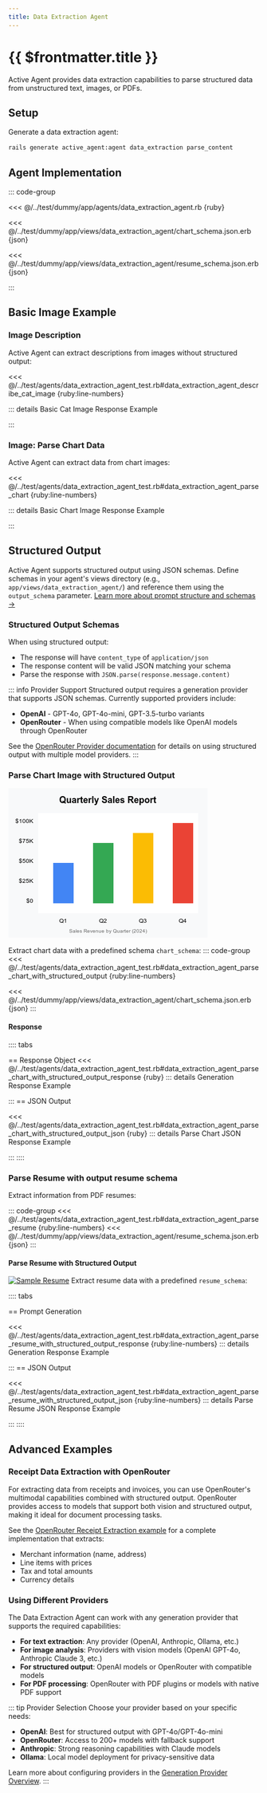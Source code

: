 ```yaml
---
title: Data Extraction Agent
---
```

# {{ $frontmatter.title }}

Active Agent provides data extraction capabilities to parse structured data from unstructured text, images, or PDFs.

## Setup

Generate a data extraction agent:

```bash
rails generate active_agent:agent data_extraction parse_content
```

## Agent Implementation

::: code-group

<<< @/../test/dummy/app/agents/data_extraction_agent.rb {ruby}

<<< @/../test/dummy/app/views/data_extraction_agent/chart_schema.json.erb {json}

<<< @/../test/dummy/app/views/data_extraction_agent/resume_schema.json.erb {json}

:::

## Basic Image Example

### Image Description

Active Agent can extract descriptions from images without structured output:

<<< @/../test/agents/data_extraction_agent_test.rb#data_extraction_agent_describe_cat_image {ruby:line-numbers}

::: details Basic Cat Image Response Example
<!-- @include: @/parts/examples/data-extraction-agent-test.rb-test-describe-cat-image-creates-a-multimodal-prompt-with-image-and-text-content.md -->
:::

### Image: Parse Chart Data

Active Agent can extract data from chart images:

<<< @/../test/agents/data_extraction_agent_test.rb#data_extraction_agent_parse_chart {ruby:line-numbers}

::: details Basic Chart Image Response Example
<!-- @include: @/parts/examples/data-extraction-agent-test.rb-test-parse-chart-content-from-image-data.md -->
:::

## Structured Output
Active Agent supports structured output using JSON schemas. Define schemas in your agent's views directory (e.g., `app/views/data_extraction_agent/`) and reference them using the `output_schema` parameter. [Learn more about prompt structure and schemas →](/docs/action-prompt/prompts)

### Structured Output Schemas

When using structured output:
- The response will have `content_type` of `application/json`
- The response content will be valid JSON matching your schema
- Parse the response with `JSON.parse(response.message.content)`

::: info Provider Support
Structured output requires a generation provider that supports JSON schemas. Currently supported providers include:
- **OpenAI** - GPT-4o, GPT-4o-mini, GPT-3.5-turbo variants
- **OpenRouter** - When using compatible models like OpenAI models through OpenRouter

See the [OpenRouter Provider documentation](/docs/generation-providers/open-router-provider#structured-output-support) for details on using structured output with multiple model providers.
:::


### Parse Chart Image with Structured Output
![Chart Image](https://raw.githubusercontent.com/activeagents/activeagent/refs/heads/main/test/fixtures/images/sales_chart.png)

Extract chart data with a predefined schema `chart_schema`:
::: code-group
<<< @/../test/agents/data_extraction_agent_test.rb#data_extraction_agent_parse_chart_with_structured_output {ruby:line-numbers}

<<< @/../test/dummy/app/views/data_extraction_agent/chart_schema.json.erb {json}
:::

#### Response

:::: tabs

== Response Object
<<< @/../test/agents/data_extraction_agent_test.rb#data_extraction_agent_parse_chart_with_structured_output_response {ruby}
::: details Generation Response Example
<!-- @include: @/parts/examples/data-extraction-agent-test.rb-test-parse-chart-content-from-image-data-with-structured-output-schema.md -->
:::
== JSON Output

<<< @/../test/agents/data_extraction_agent_test.rb#data_extraction_agent_parse_chart_with_structured_output_json {ruby}
::: details Parse Chart JSON Response Example
<!-- @include: @/parts/examples/data-extraction-agent-test.rb-parse-chart-json-response.md -->
:::
::::

### Parse Resume with output resume schema

Extract information from PDF resumes:

::: code-group
<<< @/../test/agents/data_extraction_agent_test.rb#data_extraction_agent_parse_resume {ruby:line-numbers}
<<< @/../test/dummy/app/views/data_extraction_agent/resume_schema.json.erb {json}
:::

#### Parse Resume with Structured Output
[![Sample Resume](/sample_resume.png)](https://docs.activeagents.ai/sample_resume.pdf)
Extract resume data with a predefined `resume_schema`:

:::: tabs

== Prompt Generation

<<< @/../test/agents/data_extraction_agent_test.rb#data_extraction_agent_parse_resume_with_structured_output_response {ruby:line-numbers}
::: details Generation Response Example
<!-- @include: @/parts/examples/data-extraction-agent-test.rb-test-parse-resume-creates-a-multimodal-prompt-with-file-data-with-structured-output-schema.md -->
:::
== JSON Output

<<< @/../test/agents/data_extraction_agent_test.rb#data_extraction_agent_parse_resume_with_structured_output_json {ruby:line-numbers}
::: details Parse Resume JSON Response Example
<!-- @include: @/parts/examples/data-extraction-agent-test.rb-parse-resume-json-response.md -->
:::
::::

## Advanced Examples

### Receipt Data Extraction with OpenRouter

For extracting data from receipts and invoices, you can use OpenRouter's multimodal capabilities combined with structured output. OpenRouter provides access to models that support both vision and structured output, making it ideal for document processing tasks.

See the [OpenRouter Receipt Extraction example](/docs/generation-providers/open-router-provider#receipt-data-extraction-with-structured-output) for a complete implementation that extracts:
- Merchant information (name, address)
- Line items with prices
- Tax and total amounts
- Currency details

### Using Different Providers

The Data Extraction Agent can work with any generation provider that supports the required capabilities:

- **For text extraction**: Any provider (OpenAI, Anthropic, Ollama, etc.)
- **For image analysis**: Providers with vision models (OpenAI GPT-4o, Anthropic Claude 3, etc.)
- **For structured output**: OpenAI models or OpenRouter with compatible models
- **For PDF processing**: OpenRouter with PDF plugins or models with native PDF support

::: tip Provider Selection
Choose your provider based on your specific needs:
- **OpenAI**: Best for structured output with GPT-4o/GPT-4o-mini
- **OpenRouter**: Access to 200+ models with fallback support
- **Anthropic**: Strong reasoning capabilities with Claude models
- **Ollama**: Local model deployment for privacy-sensitive data

Learn more about configuring providers in the [Generation Provider Overview](/docs/framework/generation-provider).
:::